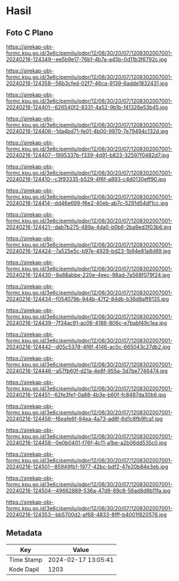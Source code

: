 # Hasil

## Foto C Plano

https://sirekap-obj-formc.kpu.go.id/3e6c/pemilu/pdpr/12/08/30/20/07/1208302007001-20240216-124349--ee5b9e17-76b1-4b7a-a45b-0d11b3f6792c.jpg

https://sirekap-obj-formc.kpu.go.id/3e6c/pemilu/pdpr/12/08/30/20/07/1208302007001-20240216-124358--56b3cfed-02f7-46ca-9139-6adde1832431.jpg

https://sirekap-obj-formc.kpu.go.id/3e6c/pemilu/pdpr/12/08/30/20/07/1208302007001-20240216-124401--626540f2-8331-4a52-9b1b-f41326e53b45.jpg

https://sirekap-obj-formc.kpu.go.id/3e6c/pemilu/pdpr/12/08/30/20/07/1208302007001-20240216-124406--1da4bd71-fe01-4b00-9970-7e79494c132d.jpg

https://sirekap-obj-formc.kpu.go.id/3e6c/pemilu/pdpr/12/08/30/20/07/1208302007001-20240216-124407--1995337b-f339-4d91-b823-32597f0482d7.jpg

https://sirekap-obj-formc.kpu.go.id/3e6c/pemilu/pdpr/12/08/30/20/07/1208302007001-20240216-124410--c3f93335-b529-4f6f-a893-c4d0130eff90.jpg

https://sirekap-obj-formc.kpu.go.id/3e6c/pemilu/pdpr/12/08/30/20/07/1208302007001-20240216-124414--dd46e699-f6e2-40eb-ab7c-5291d54df1cc.jpg

https://sirekap-obj-formc.kpu.go.id/3e6c/pemilu/pdpr/12/08/30/20/07/1208302007001-20240216-124421--dab7b275-489a-4da0-b0b6-2ba9ed3f03b6.jpg

https://sirekap-obj-formc.kpu.go.id/3e6c/pemilu/pdpr/12/08/30/20/07/1208302007001-20240216-124424--7a525e5c-b97e-4929-bd23-1b94e81a8d89.jpg

https://sirekap-obj-formc.kpu.go.id/3e6c/pemilu/pdpr/12/08/30/20/07/1208302007001-20240216-124430--8a88abbe-220e-4eec-98ad-7a568f079f24.jpg

https://sirekap-obj-formc.kpu.go.id/3e6c/pemilu/pdpr/12/08/30/20/07/1208302007001-20240216-124434--f054079b-944b-47f2-84db-b36d8aff8135.jpg

https://sirekap-obj-formc.kpu.go.id/3e6c/pemilu/pdpr/12/08/30/20/07/1208302007001-20240216-124439--7f34ac91-ac06-4186-806c-e7babf49c1ea.jpg

https://sirekap-obj-formc.kpu.go.id/3e6c/pemilu/pdpr/12/08/30/20/07/1208302007001-20240216-124442--d05c5378-4f6f-4146-ac0c-665043c27db2.jpg

https://sirekap-obj-formc.kpu.go.id/3e6c/pemilu/pdpr/12/08/30/20/07/1208302007001-20240216-124446--a57fb60f-d21a-4e8f-955a-3d7be7746474.jpg

https://sirekap-obj-formc.kpu.go.id/3e6c/pemilu/pdpr/12/08/30/20/07/1208302007001-20240216-124451--62fe3fe1-0a88-4b3e-b60f-fc8487da30b6.jpg

https://sirekap-obj-formc.kpu.go.id/3e6c/pemilu/pdpr/12/08/30/20/07/1208302007001-20240216-124456--f6eafe6f-94ea-4a73-ad8f-6d1c8fb9fca1.jpg

https://sirekap-obj-formc.kpu.go.id/3e6c/pemilu/pdpr/12/08/30/20/07/1208302007001-20240216-124458--0e0b0401-f76f-4c11-a1be-a2b06dd535c0.jpg

https://sirekap-obj-formc.kpu.go.id/3e6c/pemilu/pdpr/12/08/30/20/07/1208302007001-20240216-124501--85949fb1-1977-42bc-bdf2-47e20b84e3eb.jpg

https://sirekap-obj-formc.kpu.go.id/3e6c/pemilu/pdpr/12/08/30/20/07/1208302007001-20240216-124504--49662889-536a-47d9-89c8-56ad8d9b11fa.jpg

https://sirekap-obj-formc.kpu.go.id/3e6c/pemilu/pdpr/12/08/30/20/07/1208302007001-20240216-124353--bb5700d2-af68-4833-8fff-b4001f820578.jpg


## Metadata

| Key        | Value               |
| ---------- | ------------------- |
| Time Stamp | 2024-02-17 13:05:41 |
| Kode Dapil | 1203                |



